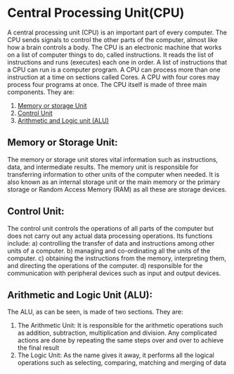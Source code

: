 # Central Processing Unit(CPU)
A central processing unit (CPU) is an important part of every computer. The CPU sends signals to control the other parts of the computer, almost like how a brain controls a body.
The CPU is an electronic machine that works on a list of computer things to do, called instructions. It reads the list of instructions and runs (executes) each one in order. A list of instructions that a CPU can run is a computer program. A CPU can process more than one instruction at a time on sections called Cores. A CPU with four cores may process four programs at once.
The CPU itself is made of three main components. They are:
1. [Memory or storage Unit](#memory-or-storage-unit)
2. [Control Unit](#control-unit)
3. [Arithmetic and Logic unit (ALU)](#arithmetic-and-logic-unit-alu)

## Memory or Storage Unit:
The memory or storage unit stores vital information such as instructions, data, and intermediate results. The memory unit is responsible for transferring information to other units of the computer when needed. It is also known as an internal storage unit or the main memory or the primary storage or Random Access Memory (RAM) as all these are storage devices.

## Control Unit:
The control unit controls the operations of all parts of the computer but does not carry out any actual data processing operations. Its functions include:
a) controlling the transfer of data and instructions among other units of a computer.
b) managing and co-ordinating all the units of the computer.
c) obtaining the instructions from the memory, interpreting them, and directing the operations of the computer.
d) responsible for the communication with peripheral devices such as input and output devices.

## Arithmetic and Logic Unit (ALU):
The ALU, as can be seen, is made of two sections. They are:
1. The Arithmetic Unit: It is responsible for the arithmetic operations such as addition, subtraction, multiplication and division. Any complicated actions are done by repeating the same steps over and over to achieve the final result
2. The Logic Unit: As the name gives it away, it performs all the logical operations such as selecting, comparing, matching and merging of data

